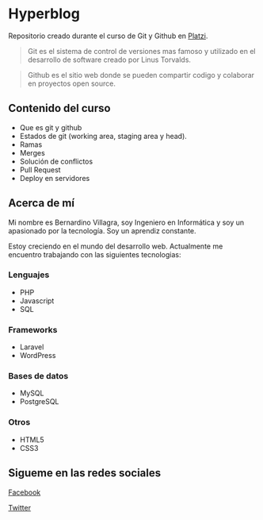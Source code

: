 # Hyperblog

Repositorio creado durante el curso de Git y Github en [Platzi](http://platzi.com "Platzi").

> Git es el sistema de control de versiones mas famoso y utilizado en el desarrollo de software creado por Linus Torvalds.

> Github es el sitio web donde se pueden compartir codigo y colaborar en proyectos open source.

## Contenido del curso

- Que es git y github
- Estados de git (working area, staging area y head).
- Ramas
- Merges
- Solución de conflictos
- Pull Request
- Deploy en servidores

## Acerca de mí

Mi nombre es Bernardino Villagra, soy Ingeniero en Informática y soy un apasionado por la tecnología. Soy un aprendiz constante.

Estoy creciendo en el mundo del desarrollo web. Actualmente me encuentro trabajando con las siguientes tecnologias:

### Lenguajes
- PHP
- Javascript
- SQL

### Frameworks
- Laravel
- WordPress

### Bases de datos
- MySQL
- PostgreSQL

### Otros
- HTML5
- CSS3

## Sigueme en las redes sociales

[Facebook](http://facebook.com/villagrabaez "Facebook")

[Twitter](http://twitter.com/villagrabaez "Twitter")
